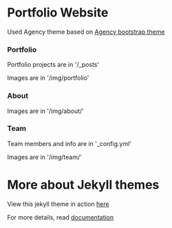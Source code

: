 Portfolio Website
====================
Used Agency theme based on [Agency bootstrap theme ](https://startbootstrap.com/template-overviews/agency/)

### Portfolio 

Portfolio projects are in '/_posts'

Images are in '/img/portfolio'

### About

Images are in '/img/about/'

### Team

Team members and info are in '_config.yml'

Images are in '/img/team/'


# More about Jekyll themes

View this jekyll theme in action [here](https://y7kim.github.io/agency-jekyll-theme)

For more details, read [documentation](http://jekyllrb.com/)
